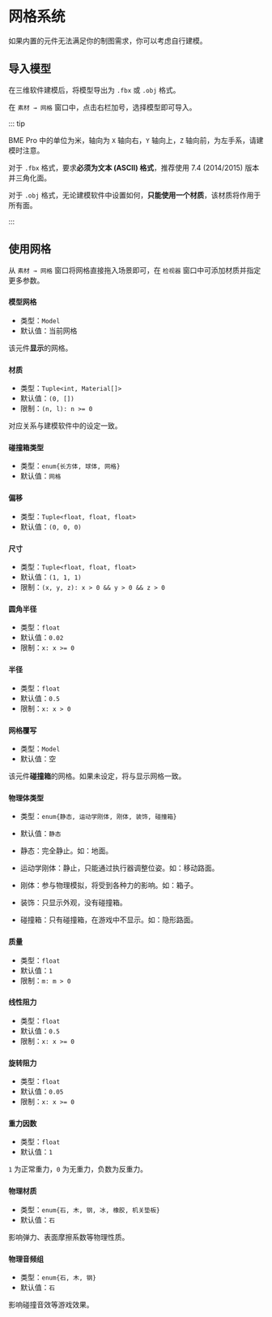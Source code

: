 # 网格系统

如果内置的元件无法满足你的制图需求，你可以考虑自行建模。

## 导入模型

在三维软件建模后，将模型导出为 `.fbx` 或 `.obj` 格式。

在 `素材 → 网格` 窗口中，点击右栏加号，选择模型即可导入。

::: tip

BME Pro 中的单位为米，轴向为 `X` 轴向右，`Y` 轴向上，`Z` 轴向前，为左手系，请建模时注意。

对于 `.fbx` 格式，要求**必须为文本 (ASCII) 格式**，推荐使用 7.4 (2014/2015) 版本并三角化面。

对于 `.obj` 格式，无论建模软件中设置如何，**只能使用一个材质**，该材质将作用于所有面。

:::

## 使用网格

从 `素材 → 网格` 窗口将网格直接拖入场景即可，在 `检视器` 窗口中可添加材质并指定更多参数。

### `模型网格`

- 类型：`Model`
- 默认值：当前网格

该元件**显示**的网格。

### `材质`

- 类型：`Tuple<int, Material[]>`
- 默认值：`(0, [])`
- 限制：`(n, l): n >= 0`

对应关系与建模软件中的设定一致。

### `碰撞箱类型`

- 类型：`enum{长方体, 球体, 网格}`
- 默认值：`网格`

### `偏移`

- 类型：`Tuple<float, float, float>`
- 默认值：`(0, 0, 0)`

### `尺寸` <badge text="碰撞箱类型 = 长方体"/>

- 类型：`Tuple<float, float, float>`
- 默认值：`(1, 1, 1)`
- 限制：`(x, y, z): x > 0 && y > 0 && z > 0`

### `圆角半径` <badge text="碰撞箱类型 = 长方体"/>

- 类型：`float`
- 默认值：`0.02`
- 限制：`x: x >= 0`

### `半径` <badge text="碰撞箱类型 = 球体"/>

- 类型：`float`
- 默认值：`0.5`
- 限制：`x: x > 0`

### `网格覆写` <badge text="碰撞箱类型 = 网格"/>

- 类型：`Model`
- 默认值：空

该元件**碰撞箱**的网格。如果未设定，将与显示网格一致。

### `物理体类型`

- 类型：`enum{静态, 运动学刚体, 刚体, 装饰, 碰撞箱}`
- 默认值：`静态`

- 静态：完全静止。如：地面。
- 运动学刚体：静止，只能通过执行器调整位姿。如：移动路面。
- 刚体：参与物理模拟，将受到各种力的影响。如：箱子。
- 装饰：只显示外观，没有碰撞箱。
- 碰撞箱：只有碰撞箱，在游戏中不显示。如：隐形路面。

### `质量` <badge text="物理体类型 = 刚体"/>

- 类型：`float`
- 默认值：`1`
- 限制：`m: m > 0`

### `线性阻力` <badge text="物理体类型 = 刚体"/>

- 类型：`float`
- 默认值：`0.5`
- 限制：`x: x >= 0`

### `旋转阻力` <badge text="物理体类型 = 刚体"/>

- 类型：`float`
- 默认值：`0.05`
- 限制：`x: x >= 0`

### `重力因数` <badge text="物理体类型 = 刚体"/>

- 类型：`float`
- 默认值：`1`

`1` 为正常重力，`0` 为无重力，负数为反重力。

### `物理材质`

- 类型：`enum{石, 木, 钢, 冰, 橡胶, 机关垫板}`
- 默认值：`石`

影响弹力、表面摩擦系数等物理性质。

### `物理音频组`

- 类型：`enum{石, 木, 钢}`
- 默认值：`石`

影响碰撞音效等游戏效果。
